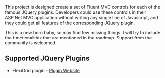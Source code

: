 This project is designed create a set of Fluent MVC controls for each of the famous JQuery plugins. Developers could use these controls in their ASP.Net MVC application without writing any single line of Javascript, and they could get all features of the corresponding JQuery plugin.

This is a new born baby, so may find few missing things. I will try to include the functionalities that are mentioned in the roadmap. Support from the community is welcomed.

## Supported JQuery Plugins ##

  * FlexiGrid plugin - [Plugin Website](http://code.google.com/p/flexigrid/)